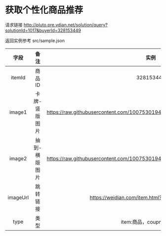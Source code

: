



# 获取个性化商品推荐
请求链接 http://pluto.pre.vdian.net/solution/query?solutionId=1017&buyerId=328153449

返回实例参考 src/sample.json

  | 字段   |      备注     |  实例  |
  | :----: |   :----:     |  :--:  |
  |itemId|商品ID|328153449|
  |image1|卡牌-竖版图片|https://raw.githubusercontent.com/1007530194/marathon/master/image/image1/11.jpg|
  |image2|抽到-横版图片|https://raw.githubusercontent.com/1007530194/marathon/master/image/image2/11.jpg|
  |imageUrl|跳转链接|https://weidian.com/item.html?itemID=2744788982|
  |type|类型|item:商品，coupns:优惠券|







